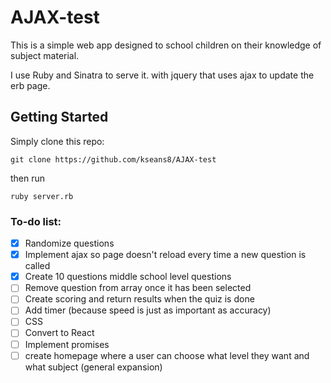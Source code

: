 # AJAX-test
This is a simple web app designed to school children on their knowledge of subject material.

I use Ruby and Sinatra to serve it. with jquery that uses ajax to update the erb page.

## Getting Started
Simply clone this repo:
```
git clone https://github.com/kseans8/AJAX-test
```
then run
```
ruby server.rb
```

### To-do list:
- [x] Randomize questions
- [x] Implement ajax so page doesn't reload every time a new question is called
- [x] Create 10 questions middle school level questions
- [ ] Remove question from array once it has been selected
- [ ] Create scoring and return results when the quiz is done
- [ ] Add timer (because speed is just as important as accuracy)
- [ ] CSS
- [ ] Convert to React
- [ ] Implement promises
- [ ] create homepage where a user can choose what level they want and what subject (general expansion)
